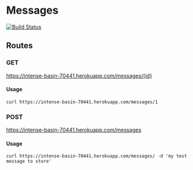 # Messages
[![Build Status](https://travis-ci.org/DetectiveQuack/messages.svg?branch=master)](https://travis-ci.org/DetectiveQuack/messages)

## Routes
### GET
  https://intense-basin-70441.herokuapp.com/messages/{id}

#### Usage
    curl https://intense-basin-70441.herokuapp.com/messages/1

### POST
  https://intense-basin-70441.herokuapp.com/messages

#### Usage
    curl https://intense-basin-70441.herokuapp.com/messages/ -d 'my test message to store'